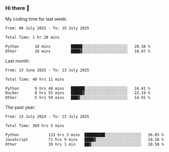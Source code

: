 ### Hi there 👋

My coding time for last week:

<!--START_SECTION:week-->

```txt
From: 08 July 2025 - To: 15 July 2025

Total Time: 1 hr 28 mins

Python       18 mins         █████░░░░░░░░░░░░░░░░░░░░   20.38 %
Other        16 mins         ████▓░░░░░░░░░░░░░░░░░░░░   18.47 %
```

<!--END_SECTION:week-->

Last month:

<!--START_SECTION:month-->

```txt
From: 13 June 2025 - To: 13 July 2025

Total Time: 40 hrs 11 mins

Python       9 hrs 48 mins   ██████░░░░░░░░░░░░░░░░░░░   24.41 %
Docker       8 hrs 55 mins   █████▓░░░░░░░░░░░░░░░░░░░   22.19 %
Other        5 hrs 59 mins   ███▓░░░░░░░░░░░░░░░░░░░░░   14.91 %
```

<!--END_SECTION:month-->

The past year:

<!--START_SECTION:year-->

```txt
From: 13 July 2024 - To: 13 July 2025

Total Time: 369 hrs 5 mins

Python             133 hrs 3 mins  █████████░░░░░░░░░░░░░░░░   36.05 %
JavaScript         71 hrs 9 mins   ████▓░░░░░░░░░░░░░░░░░░░░   19.28 %
Other              39 hrs 1 min    ██▓░░░░░░░░░░░░░░░░░░░░░░   10.58 %
```

<!--END_SECTION:year-->
